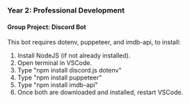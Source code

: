 ### Year 2: Professional Development
#### Group Project: Discord Bot


This bot requires dotenv, puppeteer, and imdb-api, to install:

1. Install NodeJS (if not already installed).
2. Open terminal in VSCode.
3. Type "npm install discord.js dotenv"
4. Type "npm install puppeteer"
5. Type "npm install imdb-api"
6. Once both are downloaded and installed, restart VSCode.

